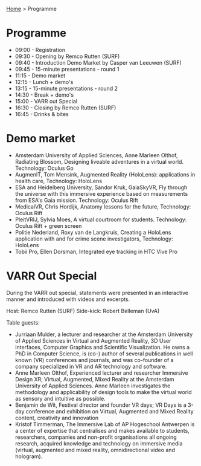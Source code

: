 [Home](index) > Programme

# Programme

* 09:00 - Registration
* 09:30 - Opening by Remco Rutten (SURF)
* 09:40 - Introduction Demo Market by Casper van Leeuwen (SURF)
* 09:45 - 15-minute presentations - round 1
* 11:15 - Demo market
* 12:15 - Lunch + demo's
* 13:15 - 15-minute presentations - round 2
* 14:30 - Break + demo's
* 15:00 - VARR out Special 
* 16:30 - Closing by Remco Rutten (SURF)
* 16:45 - Drinks & bites

# Demo market

* Amsterdam University of Applied Sciences, Anne Marleen Olthof, Radiating Blossom, Designing liveable adventures in a virtual world. Technology: Oculus Go
* AugmenIT, Tom Mensink, Augmented Reality (HoloLens): applications in health care, Technology: HoloLens
* ESA and Heidelberg University, Sandor Kruk, GaiaSkyVR, Fly through the universe with this immersive experience based on measurements from ESA's Gaia mission. Technology: Oculus Rift
* MedicalVR, Chris Hordijk, Anatomy lessons for the future, Technology: Oculus Rift
* PleitVRIJ, Sylvia Moes, A virtual courtroom for students. Technology: Oculus Rift + green screen
* Politie Nederland, Roxy van de Langkruis, Creating a HoloLens application with and for crime scene investigators, Technology: HoloLens
* Tobii Pro, Ellen Dorsman, Integrated eye tracking in HTC Vive Pro

# VARR Out Special

During the VARR out special, statements were presented in an interactive manner and introduced with videos and excerpts.

Host: Remco Rutten (SURF)
Side-kick: Robert Belleman (UvA)

Table guests:

* Jurriaan Mulder, a lecturer and researcher at the Amsterdam University of Applied Sciences in Virtual and Augmented Reality, 3D User interfaces, Computer Graphics and Scientific Visualization. He owns a PhD in Computer Science, is (co-) author of several publications in well known (VR) conferences and journals, and was co-founder of a company specialized in VR and AR technology and software.
* Anne Marleen Olthof, Experienced lecturer and researcher Immersive Design XR; Virtual, Augmented, Mixed Reality at the Amsterdam University of Applied Sciences. Anne Marleen investigates the methodology and applicability of design tools to make the virtual world as sensory and intuitive as possible.
* Benjamin de Wit, Festival director and founder VR days; VR Days is a 3-day conference and exhibition on Virtual, Augmented and Mixed Reality content, creativity and innovation
* Kristof Timmerman, The Immersive Lab of AP Hogeschool Antwerpen is a center of expertise that centralises and makes available to students, researchers, companies and non-profit organisations all ongoing research, acquired knowledge and technology on immersive media (virtual, augmented and mixed reality, omnidirectional video and hologram).